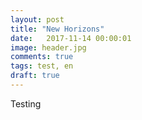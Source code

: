 ```yaml
---
layout: post
title: "New Horizons"
date:   2017-11-14 00:00:01
image: header.jpg
comments: true
tags: test, en
draft: true
---
```


Testing
